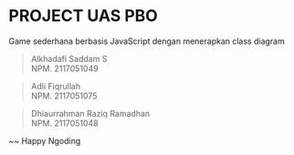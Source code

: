 # PROJECT UAS PBO
Game sederhana berbasis JavaScript dengan menerapkan class diagram

 > Alkhadafi Saddam S     
   NPM. 2117051049

 > Adli Fiqrullah   
   NPM. 2117051075
 
 > Dhiaurrahman Raziq Ramadhan  
   NPM. 2117051048

~~ Happy Ngoding
